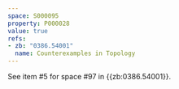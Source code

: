 ```yaml
---
space: S000095
property: P000028
value: true
refs:
- zb: "0386.54001"
  name: Counterexamples in Topology
---
```


See item #5 for space #97 in {{zb:0386.54001}}.
